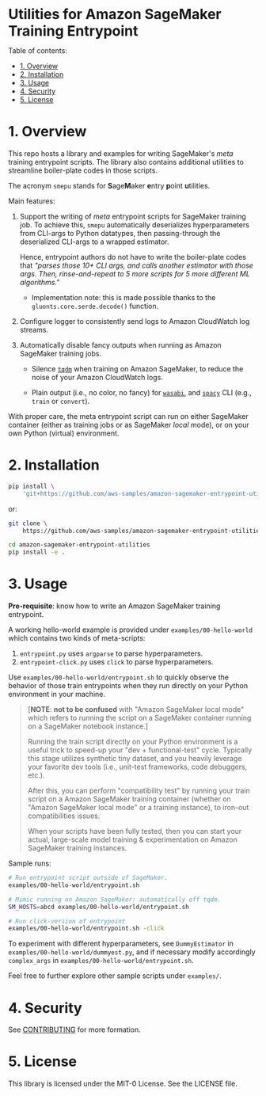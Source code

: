 <div style="font-size:200%;font-weight:bold">Utilities for Amazon SageMaker
Training Entrypoint</div>

Table of contents:

- [1. Overview](#1-overview)
- [2. Installation](#2-installation)
- [3. Usage](#3-usage)
- [4. Security](#4-security)
- [5. License](#5-license)

# 1. Overview

This repo hosts a library and examples for writing SageMaker's *meta* training
entrypoint scripts. The library also contains additional utilities to streamline
boiler-plate codes in those scripts.

The acronym `smepu` stands for **S**age**M**aker **e**ntry **p**oint
**u**tilities.

Main features:

1. Support the writing of *meta* entrypoint scripts for SageMaker training job.
   To achieve this, `smepu` automatically deserializes hyperparameters from
   CLI-args to Python datatypes, then passing-through the deserialized CLI-args
   to a wrapped estimator.

   Hence, entrypoint authors do not have to write the boiler-plate
   codes that *"parses those 10+ CLI args, and calls another estimator with
   those args. Then, rinse-and-repeat to 5 more scripts for 5 more different ML
   algorithms."*

   - Implementation note: this is made possible thanks to the
     `gluonts.core.serde.decode()` function.

2. Configure logger to consistently send logs to Amazon CloudWatch log streams.

3. Automatically disable fancy outputs when running as Amazon SageMaker training
jobs.
   - Silence [`tqdm`](https://tqdm.github.io/) when training on Amazon
   SageMaker, to reduce the noise of your Amazon CloudWatch logs.

   - Plain output (i.e., no color, no fancy) for
   [`wasabi`](https://github.com/ines/wasabi), and
   [`spacy`](https://github.com/explosion/spaCy) CLI (e.g., `train` or
   `convert`).

With proper care, the meta entrypoint script can run on either SageMaker container
(either as training jobs or as SageMaker *local* mode), or on your own Python
(virtual) environment.

# 2. Installation

```bash
pip install \
    'git+https://github.com/aws-samples/amazon-sagemaker-entrypoint-utilities@main#egg=smepu'
```

or:

```bash
git clone \
    https://github.com/aws-samples/amazon-sagemaker-entrypoint-utilities.git

cd amazon-sagemaker-entrypoint-utilities
pip install -e .
```

# 3. Usage

**Pre-requisite**: know how to write an Amazon SageMaker training entrypoint.

A working hello-world example is provided under `examples/00-hello-world` which
contains two kinds of meta-scripts:

1. `entrypoint.py` uses `argparse` to parse hyperparameters.
2. `entrypoint-click.py` uses `click` to parse hyperparameters.

Use `examples/00-hello-world/entrypoint.sh` to quickly observe the behavior of
those train entrypoints when they run directly on your Python environment in
your machine.

> \[**NOTE**: **not to be confused** with "Amazon SageMaker local mode" which
> refers to running the script on a SageMaker container running on a SageMaker
> notebook instance.\]
>
> Running the train script directly on your Python environment is a useful trick
> to speed-up your "dev + functional-test" cycle. Typically this stage utilizes
> synthetic tiny dataset, and you heavily leverage your favorite dev tools
> (i.e., unit-test frameworks, code debuggers, etc.).
>
> After this, you can perform "compatibility test" by running your train script
> on a Amazon SageMaker training container (whether on "Amazon SageMaker local
> mode" or a training instance), to iron-out compatibilities issues.
>
> When your scripts have been fully tested, then you can start your actual,
> large-scale model training & experimentation on Amazon SageMaker training
> instances.

Sample runs:

```bash
# Run entrypoint script outside of SageMaker.
examples/00-hello-world/entrypoint.sh

# Mimic running on Amazon SageMaker: automatically off tqdm.
SM_HOSTS=abcd examples/00-hello-world/entrypoint.sh

# Run click-version of entrypoint
examples/00-hello-world/entrypoint.sh -click
```

To experiment with different hyperparameters, see `DummyEstimator` in
`examples/00-hello-world/dummyest.py`, and if necessary modify accordingly
`complex_args` in `examples/00-hello-world/entrypoint.sh`.

Feel free to further explore other sample scripts under `examples/`.

# 4. Security

See [CONTRIBUTING](CONTRIBUTING.md#security-issue-notifications) for more
formation.

# 5. License

This library is licensed under the MIT-0 License. See the LICENSE file.
